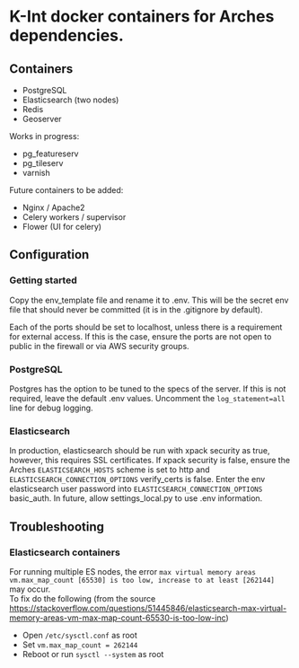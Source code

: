# K-Int docker containers for Arches dependencies.

## Containers
- PostgreSQL
- Elasticsearch (two nodes)
- Redis
- Geoserver

Works in progress:
- pg_featureserv
- pg_tileserv
- varnish

Future containers to be added:
- Nginx / Apache2
- Celery workers / supervisor
- Flower (UI for celery)

## Configuration

### Getting started
Copy the env_template file and rename it to .env.  This will be the secret env file that should never be committed (it is in the .gitignore by default).

Each of the ports should be set to localhost, unless there is a requirement for external access.  If this is the case, ensure the ports are not open to public in the firewall or via AWS security groups.

### PostgreSQL
Postgres has the option to be tuned to the specs of the server.  If this is not required, leave the default .env values.
Uncomment the `log_statement=all` line for debug logging.

### Elasticsearch
In production, elasticsearch should be run with xpack security as true, however, this requires SSL certificates.
If xpack security is false, ensure the Arches `ELASTICSEARCH_HOSTS` scheme is set to http and `ELASTICSEARCH_CONNECTION_OPTIONS` verify_certs is false.
Enter the env elasticsearch user password into `ELASTICSEARCH_CONNECTION_OPTIONS` basic_auth. In future, allow settings_local.py to use .env information.

## Troubleshooting

### Elasticsearch containers
For running multiple ES nodes, the error `max virtual memory areas vm.max_map_count [65530] is too low, increase to at least [262144]` may occur.  
To fix do the following (from the source https://stackoverflow.com/questions/51445846/elasticsearch-max-virtual-memory-areas-vm-max-map-count-65530-is-too-low-inc)
- Open `/etc/sysctl.conf` as root
- Set `vm.max_map_count = 262144`
- Reboot or run `sysctl --system` as root

